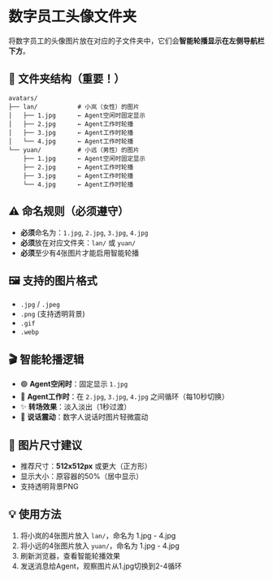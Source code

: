 # 数字员工头像文件夹

将数字员工的头像图片放在对应的子文件夹中，它们会**智能轮播显示在左侧导航栏下方**。

## 📁 文件夹结构（重要！）
```
avatars/
├── lan/           # 小岚（女性）的图片
│   ├── 1.jpg      ← Agent空闲时固定显示
│   ├── 2.jpg      ← Agent工作时轮播
│   ├── 3.jpg      ← Agent工作时轮播
│   └── 4.jpg      ← Agent工作时轮播
└── yuan/          # 小远（男性）的图片
    ├── 1.jpg      ← Agent空闲时固定显示
    ├── 2.jpg      ← Agent工作时轮播
    ├── 3.jpg      ← Agent工作时轮播
    └── 4.jpg      ← Agent工作时轮播
```

## ⚠️ 命名规则（必须遵守）
- **必须**命名为：`1.jpg`, `2.jpg`, `3.jpg`, `4.jpg`
- **必须**放在对应文件夹：`lan/` 或 `yuan/`
- **必须**至少有4张图片才能启用智能轮播

## 🖼️ 支持的图片格式
- `.jpg` / `.jpeg`
- `.png` (支持透明背景)
- `.gif`
- `.webp`

## 🎬 智能轮播逻辑
- 🟢 **Agent空闲时**：固定显示 `1.jpg`
- 🔵 **Agent工作时**：在 `2.jpg`, `3.jpg`, `4.jpg` 之间循环（每10秒切换）
- ✨ **转场效果**：淡入淡出（1秒过渡）
- 📳 **说话震动**：数字人说话时图片轻微震动

## 📐 图片尺寸建议
- 推荐尺寸：**512x512px** 或更大（正方形）
- 显示大小：原容器的50%（居中显示）
- 支持透明背景PNG

## 💡 使用方法
1. 将小岚的4张图片放入 `lan/`，命名为 1.jpg - 4.jpg
2. 将小远的4张图片放入 `yuan/`，命名为 1.jpg - 4.jpg
3. 刷新浏览器，查看智能轮播效果
4. 发送消息给Agent，观察图片从1.jpg切换到2-4循环

